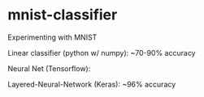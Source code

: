 # mnist-classifier
Experimenting with MNIST

Linear classifier (python w/ numpy): ~70-90% accuracy

Neural Net (Tensorflow): 

Layered-Neural-Network (Keras): ~96% accuracy

